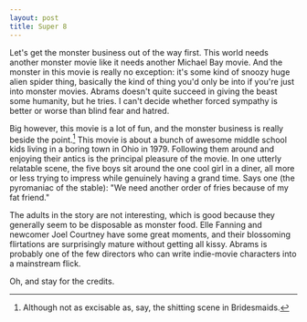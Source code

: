 ```yaml
---
layout: post
title: Super 8
---
```


Let's get the monster business out of the way first. This world needs another monster movie like it needs another Michael Bay movie. And the monster in this movie is really no exception: it's some kind of snoozy huge alien spider thing, basically the kind of thing you'd only be into if you're just into monster movies. Abrams doesn't quite succeed in giving the beast some humanity, but he tries. I can't decide whether forced sympathy is better or worse than blind fear and hatred.

Big however, this movie is a lot of fun, and the monster business is really beside the point.[^1] This movie is about a bunch of awesome middle school kids living in a boring town in Ohio in 1979. Following them around and enjoying their antics is the principal pleasure of the movie. In one utterly relatable scene, the five boys sit around the one cool girl in a diner, all more or less trying to impress while genuinely having a grand time. Says one (the pyromaniac of the stable): "We need another order of fries because of my fat friend."

The adults in the story are not interesting, which is good because they generally seem to be disposable as monster food. Elle Fanning and newcomer Joel Courtney have some great moments, and their blossoming flirtations are surprisingly mature without getting all kissy. Abrams is probably one of the few directors who can write indie-movie characters into a mainstream flick.

Oh, and stay for the credits.

[^1]: Although not as excisable as, say, the shitting scene in Bridesmaids.